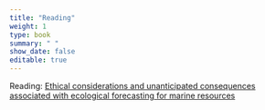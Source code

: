 ```yaml
---
title: "Reading"
weight: 1
type: book
summary: " "
show_date: false
editable: true
---
```


Reading: [Ethical considerations and unanticipated consequences associated with ecological forecasting for marine resources](https://academic.oup.com/icesjms/advance-article/doi/10.1093/icesjms/fsy210/5303214)
